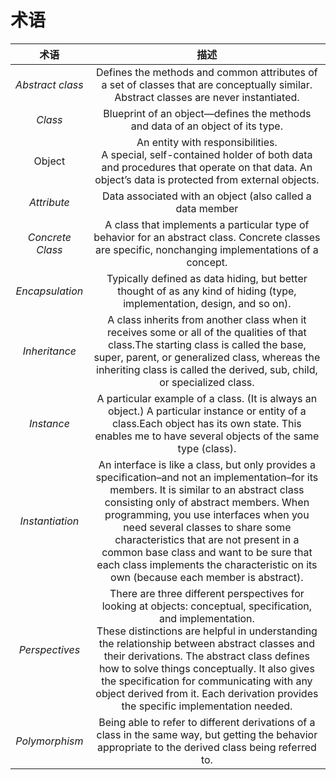 # 术语
|   术语    | 描述 |
| :-----------: | :-----------: |
| *Abstract class* | Defines the methods and common attributes of a set of classes that are conceptually similar. Abstract classes are never instantiated. |
| *Class* |Blueprint of an object—defines the methods and data of an object of its type.|
|Object|An entity with responsibilities.<br> A special, self-contained holder of both data and procedures that operate on that data. An object’s data is protected from external objects.|
|*Attribute*|Data associated with an object (also called a data member|
| *Concrete Class* | A class that implements a particular type of behavior for an abstract class. Concrete classes are specific, nonchanging implementations of a concept.|
| *Encapsulation* | Typically defined as data hiding, but better thought of as any kind of hiding (type, implementation, design, and so on).|
| *Inheritance*| A class inherits from another class when it receives some or all of the qualities of that class.The starting class is called the base, super, parent, or generalized class, whereas the inheriting class is called the derived, sub, child, or specialized class.|
| *Instance* | A particular example of a class. (It is always an object.) A particular instance or entity of a class.Each object has its own state. This enables me to have several objects of the same type (class).  |
| *Instantiation*| An interface is like a class, but only provides a specification–and not an implementation–for its members. It is similar to an abstract class consisting only of abstract members. When programming, you use interfaces when you need several classes to share some characteristics that are not present in a common base class and want to be sure that each class implements the characteristic on its own (because each member is abstract). |
| *Perspectives* | There are three different perspectives for looking at objects: conceptual, specification, and implementation. <br>These distinctions are helpful in understanding the relationship between abstract classes and their derivations. The abstract class defines how to solve things conceptually. It also gives the specification for communicating with any object derived from it. Each derivation provides the specific implementation needed. |
| *Polymorphism* | Being able to refer to different derivations of a class in the same way, but getting the behavior appropriate to the derived class being referred to. |


